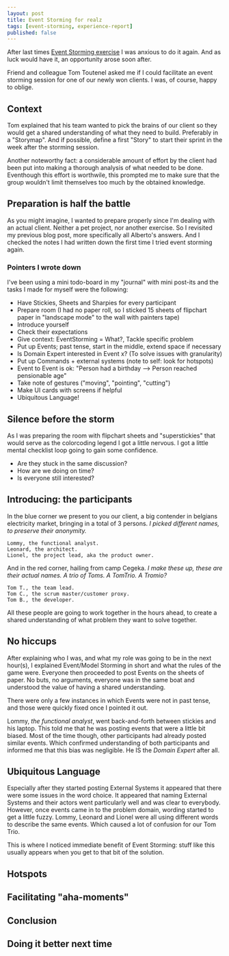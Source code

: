 ```yaml
---
layout: post
title: Event Storming for realz
tags: [event-storming, experience-report]
published: false
---
```


After last times [Event Storming exercise](/2014-07-12-event-storming-exercise) I was anxious to do it again. 
And as luck would have it, an opportunity arose soon after.

Friend and colleague Tom Toutenel asked me if I could facilitate an event storming session for one of our newly won clients. I was, of course, happy to oblige.

## Context

Tom explained that his team wanted to pick the brains of our client so they would get a shared understanding of what they need to build. Preferably in a "Storymap". And if possible, define a first "Story" to start their sprint in the week after the storming session.

Another noteworthy fact: a considerable amount of effort by the client had been put into making a thorough analysis of what needed to be done. Eventhough this effort is worthwile, this prompted me to make sure that the group wouldn't limit themselves too much by the obtained knowledge.

## Preparation is half the battle

As you might imagine, I wanted to prepare properly since I'm dealing with an actual client. Neither a pet project, nor another exercise. So I revisited my previous blog post, more specifically all Alberto's answers. And I checked the notes I had written down the first time I tried event storming again.

### Pointers I wrote down

I've been using a mini todo-board in my "journal" with mini post-its and the tasks I made for myself were the following:

* Have Stickies, Sheets and Sharpies for every participant
* Prepare room (I had no paper roll, so I sticked 15 sheets of flipchart paper in "landscape mode" to the wall with painters tape)
* Introduce yourself
* Check their expectations
* Give context: EventStorming = What?, Tackle specific problem
* Put up Events; past tense, start in the middle, extend space if necessary
* Is Domain Expert interested in Event x? (To solve issues with granularity)
* Put up Commands + external systems (note to self: look for hotspots)
* Event to Event is ok: "Person had a birthday --> Person reached pensionable age"
* Take note of gestures ("moving", "pointing", "cutting")
* Make UI cards with screens if helpful
* Ubiquitous Language!

## Silence before the storm

As I was preparing the room with flipchart sheets and "superstickies" that would serve as the colorcoding legend I got a little nervous. I got a little mental checklist loop going to gain some confidence.

* Are they stuck in the same discussion?
* How are we doing on time?
* Is everyone still interested?

## Introducing: the participants

In the blue corner we present to you our client, a big contender in belgians electricity market, bringing in a total of 3 persons. *I picked different names, to preserve their anonymity.*

````
Lommy, the functional analyst.
Leonard, the architect.
Lionel, the project lead, aka the product owner.
````

And in the red corner, hailing from camp Cegeka. *I make these up, these are their actual names. A trio of Toms. A TomTrio. A Tromio?*

````
Tom T., the team lead.
Tom C., the scrum master/customer proxy.
Tom B., the developer.
````

All these people are going to work together in the hours ahead, to create a shared understanding of what problem they want to solve together.

## No hiccups

After explaining who I was, and what my role was going to be in the next hour(s), I explained Event/Model Storming in short and what the rules of the game were. Everyone then proceeded to post Events on the sheets of paper. No buts, no arguments, everyone was in the same boat and understood the value of having a shared understanding.

There were only a few instances in which Events were not in past tense, and those were quickly fixed once I pointed it out.

Lommy, *the functional analyst*, went back-and-forth between stickies and his laptop. This told me that he was posting events that were a little bit biased. Most of the time though, other participants had already posted similar events. Which confirmed understanding of both participants and informed me that this bias was negligible. He IS the *Domain Expert* after all.

## Ubiquitous Language

Especially after they started posting External Systems it appeared that there were some issues in the word choice. It appeared that naming External Systems and their actors went particularly well and was clear to everybody. However, once events came in to the problem domain, wording started to get a little fuzzy. Lommy, Leonard and Lionel were all using different words to describe the same events. Which caused a lot of confusion for our Tom Trio.

This is where I noticed immediate benefit of Event Storming: stuff like this usually appears when you get to that bit of the solution.

## Hotspots

## Facilitating "aha-moments"

## Conclusion

## Doing it better next time